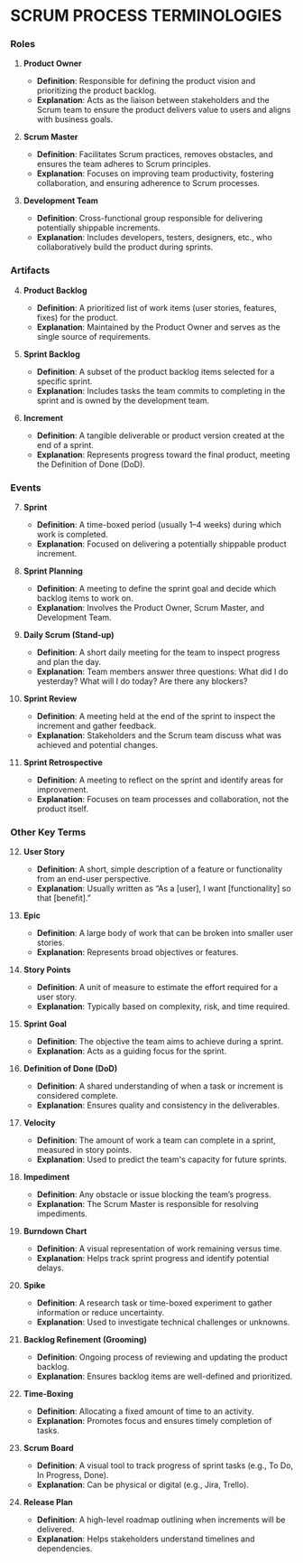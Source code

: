 # SCRUM PROCESS TERMINOLOGIES

### **Roles**
1. **Product Owner**
    - **Definition**: Responsible for defining the product vision and prioritizing the product backlog.
    - **Explanation**: Acts as the liaison between stakeholders and the Scrum team to ensure the product delivers value to users and aligns with business goals.

2. **Scrum Master**
    - **Definition**: Facilitates Scrum practices, removes obstacles, and ensures the team adheres to Scrum principles.
    - **Explanation**: Focuses on improving team productivity, fostering collaboration, and ensuring adherence to Scrum processes.

3. **Development Team**
    - **Definition**: Cross-functional group responsible for delivering potentially shippable increments.
    - **Explanation**: Includes developers, testers, designers, etc., who collaboratively build the product during sprints.

### **Artifacts**
4. **Product Backlog**
    - **Definition**: A prioritized list of work items (user stories, features, fixes) for the product.
    - **Explanation**: Maintained by the Product Owner and serves as the single source of requirements.

5. **Sprint Backlog**
    - **Definition**: A subset of the product backlog items selected for a specific sprint.
    - **Explanation**: Includes tasks the team commits to completing in the sprint and is owned by the development team.

6. **Increment**
    - **Definition**: A tangible deliverable or product version created at the end of a sprint.
    - **Explanation**: Represents progress toward the final product, meeting the Definition of Done (DoD).

### **Events**
7. **Sprint**
    - **Definition**: A time-boxed period (usually 1–4 weeks) during which work is completed.
    - **Explanation**: Focused on delivering a potentially shippable product increment.

8. **Sprint Planning**
    - **Definition**: A meeting to define the sprint goal and decide which backlog items to work on.
    - **Explanation**: Involves the Product Owner, Scrum Master, and Development Team.

9. **Daily Scrum (Stand-up)**
    - **Definition**: A short daily meeting for the team to inspect progress and plan the day.
    - **Explanation**: Team members answer three questions: What did I do yesterday? What will I do today? Are there any blockers?

10. **Sprint Review**
    - **Definition**: A meeting held at the end of the sprint to inspect the increment and gather feedback.
    - **Explanation**: Stakeholders and the Scrum team discuss what was achieved and potential changes.

11. **Sprint Retrospective**
    - **Definition**: A meeting to reflect on the sprint and identify areas for improvement.
    - **Explanation**: Focuses on team processes and collaboration, not the product itself.

### **Other Key Terms**
12. **User Story**
    - **Definition**: A short, simple description of a feature or functionality from an end-user perspective.
    - **Explanation**: Usually written as “As a [user], I want [functionality] so that [benefit].”

13. **Epic**
    - **Definition**: A large body of work that can be broken into smaller user stories.
    - **Explanation**: Represents broad objectives or features.

14. **Story Points**
    - **Definition**: A unit of measure to estimate the effort required for a user story.
    - **Explanation**: Typically based on complexity, risk, and time required.

15. **Sprint Goal**
    - **Definition**: The objective the team aims to achieve during a sprint.
    - **Explanation**: Acts as a guiding focus for the sprint.

16. **Definition of Done (DoD)**
    - **Definition**: A shared understanding of when a task or increment is considered complete.
    - **Explanation**: Ensures quality and consistency in the deliverables.

17. **Velocity**
    - **Definition**: The amount of work a team can complete in a sprint, measured in story points.
    - **Explanation**: Used to predict the team's capacity for future sprints.

18. **Impediment**
    - **Definition**: Any obstacle or issue blocking the team’s progress.
    - **Explanation**: The Scrum Master is responsible for resolving impediments.

19. **Burndown Chart**
    - **Definition**: A visual representation of work remaining versus time.
    - **Explanation**: Helps track sprint progress and identify potential delays.

20. **Spike**
    - **Definition**: A research task or time-boxed experiment to gather information or reduce uncertainty.
    - **Explanation**: Used to investigate technical challenges or unknowns.

21. **Backlog Refinement (Grooming)**
    - **Definition**: Ongoing process of reviewing and updating the product backlog.
    - **Explanation**: Ensures backlog items are well-defined and prioritized.

22. **Time-Boxing**
    - **Definition**: Allocating a fixed amount of time to an activity.
    - **Explanation**: Promotes focus and ensures timely completion of tasks.

23. **Scrum Board**
    - **Definition**: A visual tool to track progress of sprint tasks (e.g., To Do, In Progress, Done).
    - **Explanation**: Can be physical or digital (e.g., Jira, Trello).

24. **Release Plan**
    - **Definition**: A high-level roadmap outlining when increments will be delivered.
    - **Explanation**: Helps stakeholders understand timelines and dependencies.
